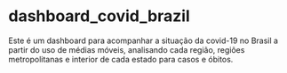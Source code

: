 # dashboard_covid_brazil
Este é um dashboard para acompanhar a situação da covid-19 no Brasil a partir do uso de médias móveis, analisando cada região, regiões metropolitanas e interior de cada estado para casos e óbitos.
